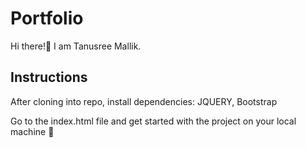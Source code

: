 # Portfolio
Hi there!👋
I am Tanusree Mallik. 


## Instructions
After cloning into repo, install dependencies:
JQUERY, Bootstrap


Go to the index.html file and get started with the project on your local machine 🚀



